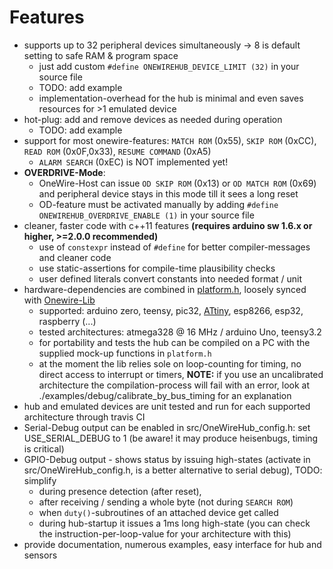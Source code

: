 # Features

- supports up to 32 peripheral devices simultaneously -> 8 is default setting to safe RAM & program space
    - just add custom `#define ONEWIREHUB_DEVICE_LIMIT (32)` in your source file
    - TODO: add example
    - implementation-overhead for the hub is minimal and even saves resources for >1 emulated device
- hot-plug: add and remove devices as needed during operation
    - TODO: add example
- support for most onewire-features: `MATCH ROM` (0x55), `SKIP ROM` (0xCC), `READ ROM` (0x0F,0x33), `RESUME COMMAND` (0xA5)
    - `ALARM SEARCH` (0xEC) is NOT implemented yet!
- **OVERDRIVE-Mode**:
    - OneWire-Host can issue `OD SKIP ROM` (0x13) or `OD MATCH ROM` (0x69) and peripheral device stays in this mode till it sees a long reset
    - OD-feature must be activated manually by adding `#define ONEWIREHUB_OVERDRIVE_ENABLE (1)` in your source file
- cleaner, faster code with c++11 features **(requires arduino sw 1.6.x or higher, >=2.0.0 recommended)**
    - use of `constexpr` instead of `#define` for better compiler-messages and cleaner code
    - use static-assertions for compile-time plausibility checks
    - user defined literals convert constants into needed format / unit
- hardware-dependencies are combined in [platform.h](https://github.com/orgua/OneWireHub/blob/main/src/platform.h), loosely synced with [Onewire-Lib](https://github.com/PaulStoffregen/OneWire)
    - supported: arduino zero, teensy, pic32, [ATtiny](https://github.com/damellis/attiny), esp8266, esp32, raspberry (...)
    - tested architectures: atmega328 @ 16 MHz / arduino Uno, teensy3.2
    - for portability and tests the hub can be compiled on a PC with the supplied mock-up functions in `platform.h`
    - at the moment the lib relies sole on loop-counting for timing, no direct access to interrupt or timers, **NOTE:** if you use an uncalibrated architecture the compilation-process will fail with an error, look at ./examples/debug/calibrate_by_bus_timing for an explanation
- hub and emulated devices are unit tested and run for each supported architecture through travis CI
- Serial-Debug output can be enabled in src/OneWireHub_config.h: set USE_SERIAL_DEBUG to 1 (be aware! it may produce heisenbugs, timing is critical)
- GPIO-Debug output - shows status by issuing high-states (activate in src/OneWireHub_config.h, is a better alternative to serial debug), TODO: simplify
    - during presence detection (after reset),
    - after receiving / sending a whole byte (not during `SEARCH ROM`)
    - when `duty()`-subroutines of an attached device get called
    - during hub-startup it issues a 1ms long high-state (you can check the instruction-per-loop-value for your architecture with this)
- provide documentation, numerous examples, easy interface for hub and sensors
